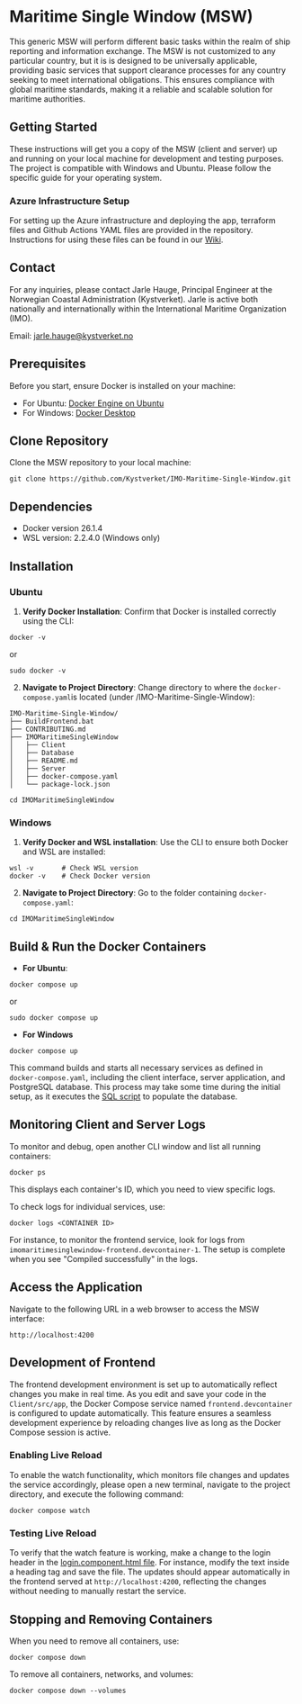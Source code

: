 # Maritime Single Window (MSW)
This generic MSW will perform different basic tasks within the realm of ship reporting and information exchange. The MSW is not customized to any particular country, but it is is designed to be universally applicable, providing basic services that support clearance processes for any country seeking to meet international obligations. This ensures compliance with global maritime standards, making it a reliable and scalable solution for maritime authorities.

## Getting Started
These instructions will get you a copy of the MSW (client and server) up and running on your local machine for development and testing purposes. The project is compatible with Windows and Ubuntu. Please follow the specific guide for your operating system.

### Azure Infrastructure Setup

For setting up the Azure infrastructure and deploying the app, terraform files and Github Actions YAML files are provided in the repository. Instructions for using these files can be found in our [Wiki](https://github.com/Kystverket/IMO-Maritime-Single-Window/wiki/Terraform-Azure-%E2%80%90-Infrastructure-&-App-Deployment). 

## Contact
For any inquiries, please contact Jarle Hauge, Principal Engineer at the Norwegian Coastal Administration (Kystverket). Jarle is active both nationally and internationally within the International Maritime Organization (IMO).

Email: jarle.hauge@kystverket.no


## Prerequisites

Before you start, ensure Docker is installed on your machine: 

- For Ubuntu: [Docker Engine on Ubuntu](https://docs.docker.com/engine/install/ubuntu/)
- For Windows: [Docker Desktop](https://www.docker.com/products/docker-desktop/)


## Clone Repository

Clone the MSW repository to your local machine: 
```
git clone https://github.com/Kystverket/IMO-Maritime-Single-Window.git
```

## Dependencies

- Docker version 26.1.4
- WSL version: 2.2.4.0 (Windows only)

## Installation

### Ubuntu

1. **Verify Docker Installation**: Confirm that Docker is installed correctly using the CLI:

```
docker -v  
```

or 

```
sudo docker -v
```

2. **Navigate to Project Directory**: Change directory to where the `docker-compose.yaml`is located (under /IMO-Maritime-Single-Window):

```
IMO-Maritime-Single-Window/
├── BuildFrontend.bat
├── CONTRIBUTING.md
├── IMOMaritimeSingleWindow
│   ├── Client
│   ├── Database
│   ├── README.md
│   ├── Server
│   ├── docker-compose.yaml
│   └── package-lock.json
```

```
cd IMOMaritimeSingleWindow
```

### Windows

1. **Verify Docker and WSL installation**: Use the CLI to ensure both Docker and WSL are installed:

```
wsl -v       # Check WSL version
docker -v    # Check Docker version
```

2. **Navigate to Project Directory**: Go to the folder containing `docker-compose.yaml`:

```
cd IMOMaritimeSingleWindow
```


## Build & Run the Docker Containers

- **For Ubuntu**:

```
docker compose up
```

or 

```
sudo docker compose up
```

- **For Windows**

```
docker compose up
```

This command builds and starts all necessary services as defined in `docker-compose.yaml`, including the client interface, server application, and PostgreSQL database. This process may take some time during the initial setup, as it executes the [SQL script](https://github.com/Kystverket/IMO-Maritime-Single-Window/blob/master/IMOMaritimeSingleWindow/Server/SqlScripts/Create_and_populate_DB.sql) to populate the database. 


## Monitoring Client and Server Logs

To monitor and debug, open another CLI window and list all running containers:
```
docker ps
```

This displays each container's ID, which you need to view specific logs.

To check logs for individual services, use:

```
docker logs <CONTAINER ID>
```

For instance, to monitor the frontend service, look for logs from `imomaritimesinglewindow-frontend.devcontainer-1`. The setup is complete when you see "Compiled successfully" in the logs. 


## Access the Application
Navigate to the following URL in a web browser to access the MSW interface:

`http://localhost:4200`


## Development of Frontend
The frontend development environment is set up to automatically reflect changes you make in real time. As you edit and save your code in the `Client/src/app`, the Docker Compose service named `frontend.devcontainer` is configured to update automatically. This feature ensures a seamless development experience by reloading changes live as long as the Docker Compose session is active.

### Enabling Live Reload
To enable the watch functionality, which monitors file changes and updates the service accordingly, please open a new terminal, navigate to the project directory, and execute the following command: 

```
docker compose watch
```

### Testing Live Reload
To verify that the watch feature is working, make a change to the login header in the [login.component.html file](https://github.com/Kystverket/IMO-Maritime-Single-Window/blob/master/IMOMaritimeSingleWindow/Client/src/app/auth/login/login.component.html). For instance, modify the text inside a heading tag and save the file. The updates should appear automatically in the frontend served at `http://localhost:4200`, reflecting the changes without needing to manually restart the service.

## Stopping and Removing Containers

When you need to remove all containers, use:
```
docker compose down
```

To remove all containers, networks, and volumes:

```
docker compose down --volumes
```


